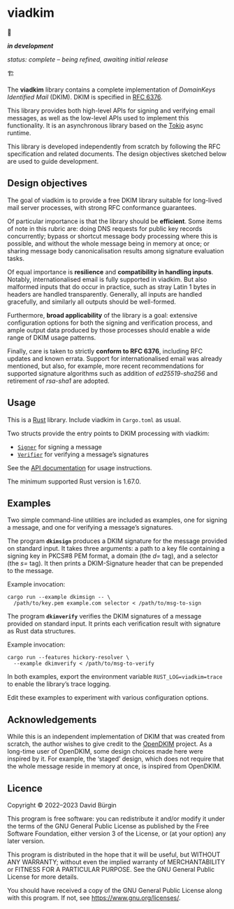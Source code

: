 # viadkim

🚧

***in development***

*status: complete – being refined, awaiting initial release*

🏗

The **viadkim** library contains a complete implementation of *DomainKeys
Identified Mail* (DKIM). DKIM is specified in [RFC 6376].

This library provides both high-level APIs for signing and verifying email
messages, as well as the low-level APIs used to implement this functionality. It
is an asynchronous library based on the [Tokio] async runtime.

This library is developed independently from scratch by following the RFC
specification and related documents. The design objectives sketched below are
used to guide development.

[RFC 6376]: https://www.rfc-editor.org/rfc/rfc6376
[Tokio]: https://tokio.rs

## Design objectives

The goal of viadkim is to provide a free DKIM library suitable for long-lived
mail server processes, with strong RFC conformance guarantees.

Of particular importance is that the library should be **efficient**. Some items
of note in this rubric are: doing DNS requests for public key records
concurrently; bypass or shortcut message body processing where this is possible,
and without the whole message being in memory at once; or sharing message body
canonicalisation results among signature evaluation tasks.

Of equal importance is **resilience** and **compatibility in handling inputs**.
Notably, internationalised email is fully supported in viadkim. But also
malformed inputs that do occur in practice, such as stray Latin 1 bytes in
headers are handled transparently. Generally, all inputs are handled gracefully,
and similarly all outputs should be well-formed.

Furthermore, **broad applicability** of the library is a goal: extensive
configuration options for both the signing and verification process, and ample
output data produced by those processes should enable a wide range of DKIM usage
patterns.

Finally, care is taken to strictly **conform to RFC 6376**, including RFC
updates and known errata. Support for internationalised email was already
mentioned, but also, for example, more recent recommendations for supported
signature algorithms such as addition of *ed25519-sha256* and retirement of
*rsa-sha1* are adopted.

## Usage

This is a [Rust] library. Include viadkim in `Cargo.toml` as usual.

Two structs provide the entry points to DKIM processing with viadkim:

* [`Signer`] for signing a message
* [`Verifier`] for verifying a message’s signatures

See the [API documentation] for usage instructions.

The minimum supported Rust version is 1.67.0.

[Rust]: https://www.rust-lang.org
[`Signer`]: https://docs.rs/viadkim/0.0.6/viadkim/signer/struct.Signer.html
[`Verifier`]: https://docs.rs/viadkim/0.0.6/viadkim/verifier/struct.Verifier.html
[API documentation]: https://docs.rs/viadkim

## Examples

Two simple command-line utilities are included as examples, one for signing a
message, and one for verifying a message’s signatures.

The program **`dkimsign`** produces a DKIM signature for the message provided on
standard input. It takes three arguments: a path to a key file containing a
signing key in PKCS#8 PEM format, a domain (the *d=* tag), and a selector (the
*s=* tag). It then prints a DKIM-Signature header that can be prepended to the
message.

Example invocation:

```
cargo run --example dkimsign -- \
  /path/to/key.pem example.com selector < /path/to/msg-to-sign
```

The program **`dkimverify`** verifies the DKIM signatures of a message provided
on standard input. It prints each verification result with signature as Rust
data structures.

Example invocation:

```
cargo run --features hickory-resolver \
  --example dkimverify < /path/to/msg-to-verify
```

In both examples, export the environment variable `RUST_LOG=viadkim=trace` to
enable the library’s trace logging.

Edit these examples to experiment with various configuration options.

## Acknowledgements

While this is an independent implementation of DKIM that was created from
scratch, the author wishes to give credit to the [OpenDKIM] project. As a
long-time user of OpenDKIM, some design choices made here were inspired by it.
For example, the ‘staged’ design, which does not require that the whole message
reside in memory at once, is inspired from OpenDKIM.

[OpenDKIM]: http://opendkim.org

## Licence

Copyright © 2022–2023 David Bürgin

This program is free software: you can redistribute it and/or modify it under
the terms of the GNU General Public License as published by the Free Software
Foundation, either version 3 of the License, or (at your option) any later
version.

This program is distributed in the hope that it will be useful, but WITHOUT ANY
WARRANTY; without even the implied warranty of MERCHANTABILITY or FITNESS FOR A
PARTICULAR PURPOSE. See the GNU General Public License for more details.

You should have received a copy of the GNU General Public License along with
this program. If not, see <https://www.gnu.org/licenses/>.
